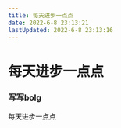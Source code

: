 ```yaml
---
title: 每天进步一点点
date: 2022-6-8 23:13:21
lastUpdated: 2022-6-8 23:13:16
---
```

# 每天进步一点点

### 写写bolg

每天进步一点点